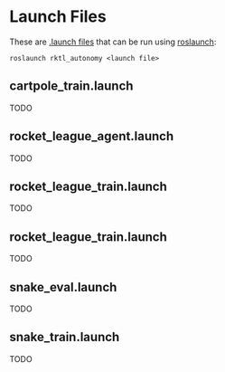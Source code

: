 # Launch Files

These are [.launch files](https://wiki.ros.org/roslaunch/XML) that can be run
using [roslaunch](https://wiki.ros.org/roslaunch):

```shell
roslaunch rktl_autonomy <launch file>
```

## cartpole_train.launch
TODO

## rocket_league_agent.launch
TODO

## rocket_league_train.launch
TODO

## rocket_league_train.launch
TODO

## snake_eval.launch
TODO

## snake_train.launch
TODO
